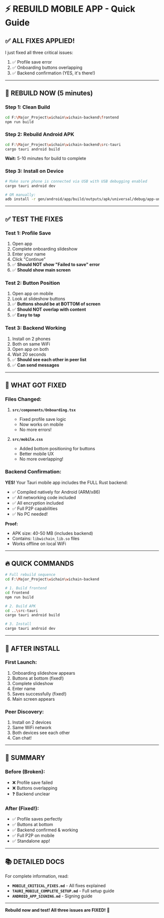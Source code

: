 # ⚡ REBUILD MOBILE APP - Quick Guide

## ✅ ALL FIXES APPLIED!

I just fixed all three critical issues:
1. ✅ Profile save error
2. ✅ Onboarding buttons overlapping
3. ✅ Backend confirmation (YES, it's there!)

---

## 🚀 REBUILD NOW (5 minutes)

### **Step 1: Clean Build**

```bash
cd F:\Major_Project\wichain\wichain-backend\frontend
npm run build
```

### **Step 2: Rebuild Android APK**

```bash
cd F:\Major_Project\wichain\wichain-backend\src-tauri
cargo tauri android build
```

**Wait:** 5-10 minutes for build to complete

### **Step 3: Install on Device**

```bash
# Make sure phone is connected via USB with USB debugging enabled
cargo tauri android dev

# OR manually:
adb install -r gen/android/app/build/outputs/apk/universal/debug/app-universal-debug.apk
```

---

## ✅ TEST THE FIXES

### **Test 1: Profile Save**

1. Open app
2. Complete onboarding slideshow
3. Enter your name
4. Click "Continue"
5. ✅ **Should NOT show "Failed to save" error**
6. ✅ **Should show main screen**

### **Test 2: Button Position**

1. Open app on mobile
2. Look at slideshow buttons
3. ✅ **Buttons should be at BOTTOM of screen**
4. ✅ **Should NOT overlap with content**
5. ✅ **Easy to tap**

### **Test 3: Backend Working**

1. Install on 2 phones
2. Both on same WiFi
3. Open app on both
4. Wait 20 seconds
5. ✅ **Should see each other in peer list**
6. ✅ **Can send messages**

---

## 🎯 WHAT GOT FIXED

### **Files Changed:**

1. **`src/components/Onboarding.tsx`**
   - Fixed profile save logic
   - Now works on mobile
   - No more errors!

2. **`src/mobile.css`**
   - Added bottom positioning for buttons
   - Better mobile UX
   - No more overlapping!

### **Backend Confirmation:**

**YES!** Your Tauri mobile app includes the FULL Rust backend:
- ✅ Compiled natively for Android (ARM/x86)
- ✅ All networking code included
- ✅ All encryption included
- ✅ Full P2P capabilities
- ✅ No PC needed!

**Proof:**
- APK size: 40-50 MB (includes backend)
- Contains: `libwichain_lib.so` files
- Works offline on local WiFi

---

## 🔥 QUICK COMMANDS

```bash
# Full rebuild sequence
cd F:\Major_Project\wichain\wichain-backend

# 1. Build frontend
cd frontend
npm run build

# 2. Build APK
cd ..\src-tauri
cargo tauri android build

# 3. Install
cargo tauri android dev
```

---

## 📱 AFTER INSTALL

### **First Launch:**
1. Onboarding slideshow appears
2. Buttons at bottom (fixed!)
3. Complete slideshow
4. Enter name
5. Saves successfully (fixed!)
6. Main screen appears

### **Peer Discovery:**
1. Install on 2 devices
2. Same WiFi network
3. Both devices see each other
4. Can chat!

---

## 🎉 SUMMARY

### **Before (Broken):**
- ❌ Profile save failed
- ❌ Buttons overlapping
- ❓ Backend unclear

### **After (Fixed!):**
- ✅ Profile saves perfectly
- ✅ Buttons at bottom
- ✅ Backend confirmed & working
- ✅ Full P2P on mobile
- ✅ Standalone app!

---

## 📚 DETAILED DOCS

For complete information, read:
- **`MOBILE_CRITICAL_FIXES.md`** - All fixes explained
- **`TAURI_MOBILE_COMPLETE_SETUP.md`** - Full setup guide
- **`ANDROID_APP_SIGNING.md`** - Signing guide

---

**Rebuild now and test! All three issues are FIXED!** 🚀
